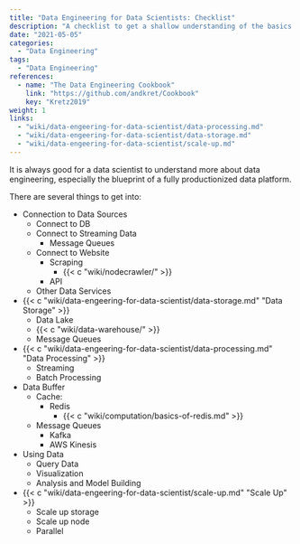 ```yaml
---
title: "Data Engineering for Data Scientists: Checklist"
description: "A checklist to get a shallow understanding of the basics and the ecosystem"
date: "2021-05-05"
categories:
  - "Data Engineering"
tags:
  - "Data Engineering"
references:
  - name: "The Data Engineering Cookbook"
    link: "https://github.com/andkret/Cookbook"
    key: "Kretz2019"
weight: 1
links:
  - "wiki/data-engeering-for-data-scientist/data-processing.md"
  - "wiki/data-engeering-for-data-scientist/data-storage.md"
  - "wiki/data-engeering-for-data-scientist/scale-up.md"
---
```


It is always good for a data scientist to understand more about data engineering, especially the blueprint of a fully productionized data platform.

There are several things to get into:

- Connection to Data Sources
  - Connect to DB
  - Connect to Streaming Data
    - Message Queues
  - Connect to Website
    - Scraping
      - {{< c "wiki/nodecrawler/" >}}
    - API
  - Other Data Services
- {{< c "wiki/data-engeering-for-data-scientist/data-storage.md" "Data Storage" >}}
  - Data Lake
  - {{< c "wiki/data-warehouse/" >}}
  - Message Queues
- {{< c "wiki/data-engeering-for-data-scientist/data-processing.md" "Data Processing" >}}
  - Streaming
  - Batch Processing
- Data Buffer
  - Cache:
    - Redis
      - {{< c "wiki/computation/basics-of-redis.md" >}}
  - Message Queues
    - Kafka
    - AWS Kinesis
- Using Data
  - Query Data
  - Visualization
  - Analysis and Model Building
- {{< c "wiki/data-engeering-for-data-scientist/scale-up.md" "Scale Up" >}}
  - Scale up storage
  - Scale up node
  - Parallel